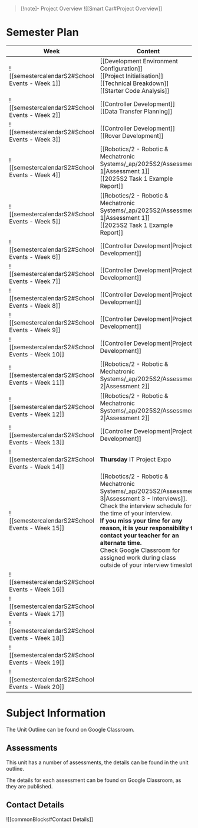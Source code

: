 > [!note]- Project Overview
> ![[Smart Car#Project Overview]]


# Semester Plan


| Week                                            | Content                                                                                                                                                                                                                                                                                                                                                                            | Submissions                    |
| ----------------------------------------------- | ---------------------------------------------------------------------------------------------------------------------------------------------------------------------------------------------------------------------------------------------------------------------------------------------------------------------------------------------------------------------------------- | ------------------------------ |
| ![[semestercalendarS2#School Events - Week 1]]  | [[Development Environment Configuration]]<br>[[Project Initialisation]]<br>[[Technical Breakdown]]<br>[[Starter Code Analysis]]                                                                                                                                                                                                                                                    |                                |
| ![[semestercalendarS2#School Events - Week 2]]  | [[Controller Development]]<br>[[Data Transfer Planning]]                                                                                                                                                                                                                                                                                                                           |                                |
| ![[semestercalendarS2#School Events - Week 3]]  | [[Controller Development]]<br>[[Rover Development]]                                                                                                                                                                                                                                                                                                                                |                                |
| ![[semestercalendarS2#School Events - Week 4]]  | [[Robotics/2 - Robotic & Mechatronic Systems/_ap/2025S2/Assessment 1\|Assessment 1]]<br>[[2025S2 Task 1 Example Report]]                                                                                                                                                                                                                                                           |                                |
| ![[semestercalendarS2#School Events - Week 5]]  | [[Robotics/2 - Robotic & Mechatronic Systems/_ap/2025S2/Assessment 1\|Assessment 1]]<br>[[2025S2 Task 1 Example Report]]                                                                                                                                                                                                                                                           | **Wednesday** Assessment 1 Due |
| ![[semestercalendarS2#School Events - Week 6]]  | [[Controller Development\|Project Development]]                                                                                                                                                                                                                                                                                                                                    |                                |
| ![[semestercalendarS2#School Events - Week 7]]  | [[Controller Development\|Project Development]]                                                                                                                                                                                                                                                                                                                                    |                                |
| ![[semestercalendarS2#School Events - Week 8]]  | [[Controller Development\|Project Development]]                                                                                                                                                                                                                                                                                                                                    |                                |
| ![[semestercalendarS2#School Events - Week 9]]  | [[Controller Development\|Project Development]]                                                                                                                                                                                                                                                                                                                                    |                                |
| ![[semestercalendarS2#School Events - Week 10]] | [[Controller Development\|Project Development]]                                                                                                                                                                                                                                                                                                                                    |                                |
| ![[semestercalendarS2#School Events - Week 11]] | [[Robotics/2 - Robotic & Mechatronic Systems/_ap/2025S2/Assessment 2\|Assessment 2]]                                                                                                                                                                                                                                                                                               |                                |
| ![[semestercalendarS2#School Events - Week 12]] | [[Robotics/2 - Robotic & Mechatronic Systems/_ap/2025S2/Assessment 2\|Assessment 2]]                                                                                                                                                                                                                                                                                               | **Friday** Assessment 2 Due    |
| ![[semestercalendarS2#School Events - Week 13]] | [[Controller Development\|Project Development]]                                                                                                                                                                                                                                                                                                                                    |                                |
| ![[semestercalendarS2#School Events - Week 14]] | **Thursday** IT Project Expo                                                                                                                                                                                                                                                                                                                                                       |                                |
| ![[semestercalendarS2#School Events - Week 15]] | [[Robotics/2 - Robotic & Mechatronic Systems/_ap/2025S2/Assessment 3\|Assessment 3 - Interviews]]. Check the interview schedule for the time of your interview.<br>**If you miss your time for any reason, it is your responsibility to contact your teacher for an alternate time.**<br>Check Google Classroom for assigned work during class outside of your interview timeslot. | **All Week** Interviews        |
| ![[semestercalendarS2#School Events - Week 16]] |                                                                                                                                                                                                                                                                                                                                                                                    |                                |
| ![[semestercalendarS2#School Events - Week 17]] |                                                                                                                                                                                                                                                                                                                                                                                    |                                |
| ![[semestercalendarS2#School Events - Week 18]] |                                                                                                                                                                                                                                                                                                                                                                                    |                                |
| ![[semestercalendarS2#School Events - Week 19]] |                                                                                                                                                                                                                                                                                                                                                                                    |                                |
| ![[semestercalendarS2#School Events - Week 20]] |                                                                                                                                                                                                                                                                                                                                                                                    |                                |

# Subject Information

The Unit Outline can be found on Google Classroom.

## Assessments

This unit has a number of assessments, the details can be found in the unit outline.

The details for each assessment can be found on Google Classroom, as they are published.

## Contact Details

![[commonBlocks#Contact Details]]
